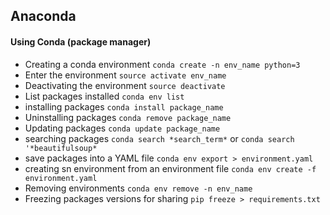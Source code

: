 ## Anaconda

#### Using Conda (package manager)

- Creating a conda environment ```conda create -n env_name python=3```
- Enter the environment ```source activate env_name```
- Deactivating the environment ```source deactivate```
- List packages installed ```conda env list```
- installing packages ```conda install package_name```
- Uninstalling packages ```conda remove package_name```
- Updating packages ```conda update package_name```
- searching packages ```conda search *search_term*``` or ```conda search '*beautifulsoup*```
- save packages into a YAML file ```conda env export > environment.yaml```
- creating sn environment from an environment file ```conda env create -f environment.yaml```
- Removing environments ```conda env remove -n env_name```
- Freezing packages versions for sharing ```pip freeze > requirements.txt```